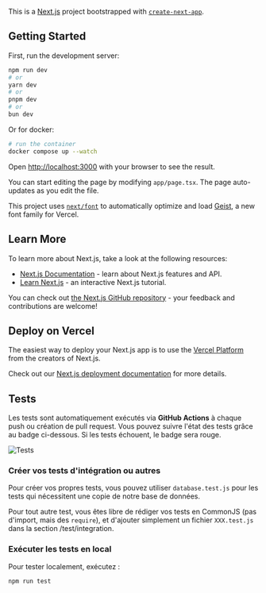 This is a [Next.js](https://nextjs.org) project bootstrapped with [`create-next-app`](https://nextjs.org/docs/app/api-reference/cli/create-next-app).

## Getting Started

First, run the development server:

```bash
npm run dev
# or
yarn dev
# or
pnpm dev
# or
bun dev
```

Or for docker:

```bash
# run the container
docker compose up --watch
```

Open [http://localhost:3000](http://localhost:3000) with your browser to see the result.

You can start editing the page by modifying `app/page.tsx`. The page auto-updates as you edit the file.

This project uses [`next/font`](https://nextjs.org/docs/app/building-your-application/optimizing/fonts) to automatically optimize and load [Geist](https://vercel.com/font), a new font family for Vercel.

## Learn More

To learn more about Next.js, take a look at the following resources:

- [Next.js Documentation](https://nextjs.org/docs) - learn about Next.js features and API.
- [Learn Next.js](https://nextjs.org/learn) - an interactive Next.js tutorial.

You can check out [the Next.js GitHub repository](https://github.com/vercel/next.js) - your feedback and contributions are welcome!

## Deploy on Vercel

The easiest way to deploy your Next.js app is to use the [Vercel Platform](https://vercel.com/new?utm_medium=default-template&filter=next.js&utm_source=create-next-app&utm_campaign=create-next-app-readme) from the creators of Next.js.

Check out our [Next.js deployment documentation](https://nextjs.org/docs/app/building-your-application/deploying) for more details.


## Tests

Les tests sont automatiquement exécutés via **GitHub Actions** à chaque push ou création de pull request. Vous pouvez suivre l'état des tests grâce au badge ci-dessous. Si les tests échouent, le badge sera rouge.

![Tests](https://github.com/Karitchi/infolab/actions/workflows/test.yml/badge.svg)

### Créer vos tests d'intégration ou autres

Pour créer vos propres tests, vous pouvez utiliser `database.test.js` pour les tests qui nécessitent une copie de notre base de données.

Pour tout autre test, vous êtes libre de rédiger vos tests en CommonJS (pas d'import, mais des `require`), et d'ajouter simplement un fichier `XXX.test.js` dans la section /test/integration.

### Exécuter les tests en local

Pour tester localement, exécutez :

```bash
npm run test
